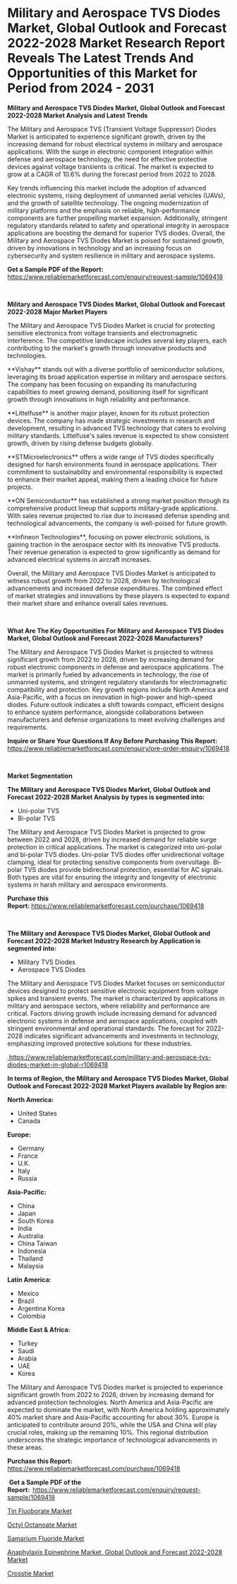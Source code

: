 <p><h1>Military and Aerospace TVS Diodes Market, Global Outlook and Forecast 2022-2028 Market Research Report Reveals The Latest Trends And Opportunities of this Market for Period from 2024 - 2031</h1></p><p><strong>Military and Aerospace TVS Diodes Market, Global Outlook and Forecast 2022-2028 Market Analysis and Latest Trends</strong></p>
<p><p>The Military and Aerospace TVS (Transient Voltage Suppressor) Diodes Market is anticipated to experience significant growth, driven by the increasing demand for robust electrical systems in military and aerospace applications. With the surge in electronic component integration within defense and aerospace technology, the need for effective protective devices against voltage transients is critical. The market is expected to grow at a CAGR of 10.6% during the forecast period from 2022 to 2028.</p><p>Key trends influencing this market include the adoption of advanced electronic systems, rising deployment of unmanned aerial vehicles (UAVs), and the growth of satellite technology. The ongoing modernization of military platforms and the emphasis on reliable, high-performance components are further propelling market expansion. Additionally, stringent regulatory standards related to safety and operational integrity in aerospace applications are boosting the demand for superior TVS diodes. Overall, the Military and Aerospace TVS Diodes Market is poised for sustained growth, driven by innovations in technology and an increasing focus on cybersecurity and system resilience in military and aerospace systems.</p></p>
<p><strong>Get a Sample PDF of the Report:&nbsp;</strong> <a href="https://www.reliablemarketforecast.com/enquiry/request-sample/1069418">https://www.reliablemarketforecast.com/enquiry/request-sample/1069418</a></p>
<p>&nbsp;</p>
<p><strong>Military and Aerospace TVS Diodes Market, Global Outlook and Forecast 2022-2028 Major Market Players</strong></p>
<p><p>The Military and Aerospace TVS Diodes Market is crucial for protecting sensitive electronics from voltage transients and electromagnetic interference. The competitive landscape includes several key players, each contributing to the market's growth through innovative products and technologies.</p><p>**Vishay** stands out with a diverse portfolio of semiconductor solutions, leveraging its broad application expertise in military and aerospace sectors. The company has been focusing on expanding its manufacturing capabilities to meet growing demand, positioning itself for significant growth through innovations in high reliability and performance.</p><p>**Littelfuse** is another major player, known for its robust protection devices. The company has made strategic investments in research and development, resulting in advanced TVS technology that caters to evolving military standards. Littelfuse's sales revenue is expected to show consistent growth, driven by rising defense budgets globally.</p><p>**STMicroelectronics** offers a wide range of TVS diodes specifically designed for harsh environments found in aerospace applications. Their commitment to sustainability and environmental responsibility is expected to enhance their market appeal, making them a leading choice for future projects.</p><p>**ON Semiconductor** has established a strong market position through its comprehensive product lineup that supports military-grade applications. With sales revenue projected to rise due to increased defense spending and technological advancements, the company is well-poised for future growth.</p><p>**Infineon Technologies**, focusing on power electronic solutions, is gaining traction in the aerospace sector with its innovative TVS products. Their revenue generation is expected to grow significantly as demand for advanced electrical systems in aircraft increases.</p><p>Overall, the Military and Aerospace TVS Diodes Market is anticipated to witness robust growth from 2022 to 2028, driven by technological advancements and increased defense expenditures. The combined effect of market strategies and innovations by these players is expected to expand their market share and enhance overall sales revenues.</p></p>
<p>&nbsp;</p>
<p><strong>What Are The Key Opportunities For Military and Aerospace TVS Diodes Market, Global Outlook and Forecast 2022-2028 Manufacturers?</strong></p>
<p><p>The Military and Aerospace TVS Diodes Market is projected to witness significant growth from 2022 to 2028, driven by increasing demand for robust electronic components in defense and aerospace applications. The market is primarily fueled by advancements in technology, the rise of unmanned systems, and stringent regulatory standards for electromagnetic compatibility and protection. Key growth regions include North America and Asia-Pacific, with a focus on innovation in high-power and high-speed diodes. Future outlook indicates a shift towards compact, efficient designs to enhance system performance, alongside collaborations between manufacturers and defense organizations to meet evolving challenges and requirements.</p></p>
<p><strong>Inquire or Share Your Questions If Any Before Purchasing This Report:</strong> <a href="https://www.reliablemarketforecast.com/enquiry/pre-order-enquiry/1069418">https://www.reliablemarketforecast.com/enquiry/pre-order-enquiry/1069418</a></p>
<p>&nbsp;</p>
<p><strong>Market Segmentation</strong></p>
<p><strong>The Military and Aerospace TVS Diodes Market, Global Outlook and Forecast 2022-2028 Market Analysis by types is segmented into:</strong></p>
<p><ul><li>Uni-polar TVS</li><li>Bi-polar TVS</li></ul></p>
<p><p>The Military and Aerospace TVS Diodes Market is projected to grow between 2022 and 2028, driven by increased demand for reliable surge protection in critical applications. The market is categorized into uni-polar and bi-polar TVS diodes. Uni-polar TVS diodes offer unidirectional voltage clamping, ideal for protecting sensitive components from overvoltage. Bi-polar TVS diodes provide bidirectional protection, essential for AC signals. Both types are vital for ensuring the integrity and longevity of electronic systems in harsh military and aerospace environments.</p></p>
<p><strong>Purchase this Report:&nbsp;</strong><a href="https://www.reliablemarketforecast.com/purchase/1069418">https://www.reliablemarketforecast.com/purchase/1069418</a></p>
<p>&nbsp;</p>
<p><strong>The Military and Aerospace TVS Diodes Market, Global Outlook and Forecast 2022-2028 Market Industry Research by Application is segmented into:</strong></p>
<p><ul><li>Military TVS Diodes</li><li>Aerospace TVS Diodes</li></ul></p>
<p><p>The Military and Aerospace TVS Diodes Market focuses on semiconductor devices designed to protect sensitive electronic equipment from voltage spikes and transient events. The market is characterized by applications in military and aerospace sectors, where reliability and performance are critical. Factors driving growth include increasing demand for advanced electronic systems in defense and aerospace applications, coupled with stringent environmental and operational standards. The forecast for 2022-2028 indicates significant advancements and investments in technology, emphasizing improved protective solutions for these industries.</p></p>
<p><a href="https://www.reliablemarketforecast.com/military-and-aerospace-tvs-diodes-market-in-global-r1069418">&nbsp;https://www.reliablemarketforecast.com/military-and-aerospace-tvs-diodes-market-in-global-r1069418</a></p>
<p><strong>In terms of Region, the Military and Aerospace TVS Diodes Market, Global Outlook and Forecast 2022-2028 Market Players available by Region are:</strong></p>
<p>
    <p> <strong> North America: </strong>
        <ul>
            <li>United States</li>
            <li>Canada</li>
        </ul>
        </p> 
    <p> <strong> Europe: </strong>
        <ul>
            <li>Germany</li>
            <li>France</li>
            <li>U.K.</li>
            <li>Italy</li>
            <li>Russia</li>
        </ul>
        </p> 
    <p> <strong> Asia-Pacific: </strong>
        <ul>
            <li>China</li>
            <li>Japan</li>
            <li>South Korea</li>
            <li>India</li>
            <li>Australia</li>
            <li>China Taiwan</li>
            <li>Indonesia</li>
            <li>Thailand</li>
            <li>Malaysia</li>
        </ul>
        </p> 
    <p> <strong> Latin America: </strong>
        <ul>
            <li>Mexico</li>
            <li>Brazil</li>
            <li>Argentina Korea</li>
            <li>Colombia</li>
        </ul>
        </p> 
    <p> <strong> Middle East & Africa: </strong>
        <ul>
            <li>Turkey</li>
            <li>Saudi</li>
            <li>Arabia</li>
            <li>UAE</li>
            <li>Korea</li>
        </ul>
    </p>
    </p>
<p><p>The Military and Aerospace TVS Diodes market is projected to experience significant growth from 2022 to 2028, driven by increasing demand for advanced protection technologies. North America and Asia-Pacific are expected to dominate the market, with North America holding approximately 40% market share and Asia-Pacific accounting for about 30%. Europe is anticipated to contribute around 20%, while the USA and China will play crucial roles, making up the remaining 10%. This regional distribution underscores the strategic importance of technological advancements in these areas.</p></p>
<p><strong>Purchase this Report: </strong><a href="https://www.reliablemarketforecast.com/purchase/1069418">https://www.reliablemarketforecast.com/purchase/1069418</a></p>
<p>&nbsp;<strong>Get a Sample PDF of the Report:&nbsp;&nbsp;</strong><a href="https://www.reliablemarketforecast.com/enquiry/request-sample/1069418">https://www.reliablemarketforecast.com/enquiry/request-sample/1069418</a></p>
<p><strong></strong></p>
<p><p><a href="https://medium.com/@gracielawharris42024/what-is-tin-fluoborate-market-0b9c03cf4d62">Tin Fluoborate Market</a></p><p><a href="https://medium.com/@gracielawharris42024/the-octyl-octanoate-industry-analysis-report-offers-a-comprehensive-and-current-examination-of-6889195d7b21">Octyl Octanoate Market</a></p><p><a href="https://issuu.com/reportprime-2/docs/samarium-fluoride-market-size-2030._973402a17e5d03">Samarium Fluoride Market</a></p><p><a href="https://github.com/RoccoManning/Market-Research-Report-List-6/blob/main/anaphylaxis-epinephrine-market-global-outlook-and-forecast-2022-2028-market.md">Anaphylaxis Epinephrine Market, Global Outlook and Forecast 2022-2028 Market</a></p><p><a href="https://www.linkedin.com/pulse/crosstie-market-global-regional-analysis-focus-region-ae0uf?trackingId=UlA%2BgIBrT%2BeNCRByt11FGw%3D%3D">Crosstie Market</a></p></p>